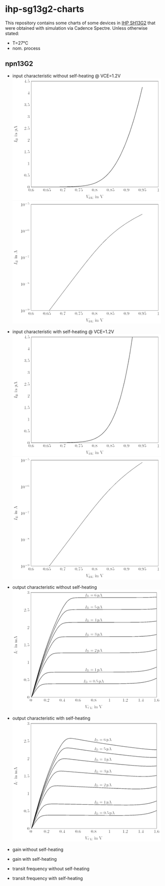 # ihp-sg13g2-charts

This repository contains some charts of some devices in 
[IHP SH13G2](https://github.com/IHP-GmbH/IHP-Open-PDK) that were 
obtained with simulation via Cadence Spectre.
Unless otherwise stated:
- T=27°C
- nom. process

## npn13G2

- input characteristic without self-heating @ VCE=1.2V
  ![npn13G2-ib-vs-vbe_vce-1V2-no_selft-lin](img/npn13G2-ib-vs-vbe_vce-1V2-no_selft-lin.png)
  ![npn13G2-ib-vs-vbe_vce-1V2-no_selft-log](img/npn13G2-ib-vs-vbe_vce-1V2-no_selft-log.png)

- input characteristic with self-heating @ VCE=1.2V
  ![npn13G2-ib-vs-vbe_vce-1V2-no_selft-lin](img/npn13G2-ib-vs-vbe_vce-1V2-selft-lin.png)
  ![npn13G2-ib-vs-vbe_vce-1V2-no_selft-log](img/npn13G2-ib-vs-vbe_vce-1V2-selft-log.png)

- output characteristic without self-heating
  ![npn13G2-ic-vs-vce_ibe-sweep-no_selft](img/npn13G2-ic-vs-vce_ibe-sweep-no_selft.png)

- output characteristic with self-heating
  ![npn13G2-ic-vs-vce_ibe-sweep-selft](img/npn13G2-ic-vs-vce_ibe-sweep-selft.png)

- gain without self-heating

- gain with self-heating

- transit frequency without self-heating

- transit frequency with self-heating

